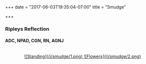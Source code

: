 +++
date = "2017-06-03T19:35:04-07:00"
title = "Smudge"

+++

### Ripleys Reflection

#### ADC, NPAD, CGN, RN, AGNJ
<br>
<center>
<a href="/i/full/smudge/1.png">
![Standing](/i/smudge/1.png)
</a>

<a href="/i/full/smudge/2.png">
![Flowers](/i/smudge/2.png)
</a>
</center>
